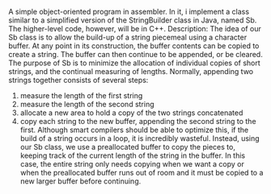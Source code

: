 A simple object-oriented program in assembler. In it, i implement a class similar to a simplified version of the StringBuilder class in Java, named Sb. The
higher-level code, however, will be in C++.
Description:
The idea of our Sb class is to allow the build-up of a string piecemeal using a character buffer. At any point in its construction, the buffer contents can be copied to create a string. The buffer can then
continue to be appended, or be cleared. The purpose of Sb is to minimize the allocation of individual copies of short strings, and the continual
measuring of lengths. Normally, appending two strings together consists of several steps:
1. measure the length of the first string
2. measure the length of the second string
3. allocate a new area to hold a copy of the two strings concatenated
4. copy each string to the new buffer, appending the second string to the first.
Although smart compilers should be able to optimize this, if the build of a string occurs in a loop, it is incredibly wasteful. Instead, using our Sb class, we use a preallocated buffer to copy the pieces to,
keeping track of the current length of the string in the buffer. In this case, the entire string only needs copying when we want a copy or when the preallocated buffer runs out of room and it must be copied to
a new larger buffer before continuing.
